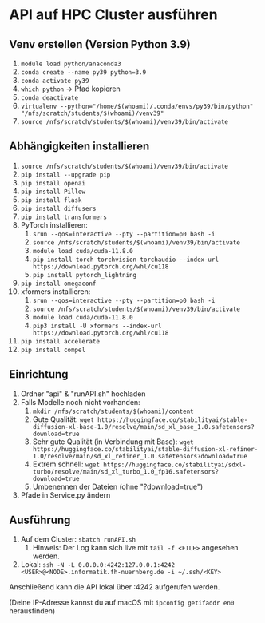# API auf HPC Cluster ausführen

## Venv erstellen (Version Python 3.9)
1. `module load python/anaconda3`
2. `conda create --name py39 python=3.9`
3. `conda activate py39`
4. `which python` -> Pfad kopieren
5. `conda deactivate`
6. `virtualenv --python="/home/$(whoami)/.conda/envs/py39/bin/python" "/nfs/scratch/students/$(whoami)/venv39"`
7. `source /nfs/scratch/students/$(whoami)/venv39/bin/activate`

## Abhängigkeiten installieren
1. `source /nfs/scratch/students/$(whoami)/venv39/bin/activate`
2. `pip install --upgrade pip`
3. `pip install openai`
4. `pip install Pillow`
5. `pip install flask`
6. `pip install diffusers`
7. `pip install transformers`
8. PyTorch installieren:
   1. `srun --qos=interactive --pty --partition=p0 bash -i`
   2. `source /nfs/scratch/students/$(whoami)/venv39/bin/activate`
   3. `module load cuda/cuda-11.8.0`
   4. `pip install torch torchvision torchaudio --index-url https://download.pytorch.org/whl/cu118`
   5. `pip install pytorch_lightning`
9. `pip install omegaconf`
10. xformers installieren:
    1. `srun --qos=interactive --pty --partition=p0 bash -i`
    2. `source /nfs/scratch/students/$(whoami)/venv39/bin/activate`
    3. `module load cuda/cuda-11.8.0`
    4. `pip3 install -U xformers --index-url https://download.pytorch.org/whl/cu118`
11. `pip install accelerate`
12. `pip install compel`

## Einrichtung
1. Ordner "api" & "runAPI.sh" hochladen
2. Falls Modelle noch nicht vorhanden:
   1. `mkdir /nfs/scratch/students/$(whoami)/content`
   2. Gute Qualität: `wget https://huggingface.co/stabilityai/stable-diffusion-xl-base-1.0/resolve/main/sd_xl_base_1.0.safetensors?download=true`
   3. Sehr gute Qualität (in Verbindung mit Base): `wget https://huggingface.co/stabilityai/stable-diffusion-xl-refiner-1.0/resolve/main/sd_xl_refiner_1.0.safetensors?download=true`
   4. Extrem schnell: `wget https://huggingface.co/stabilityai/sdxl-turbo/resolve/main/sd_xl_turbo_1.0_fp16.safetensors?download=true`
   5. Umbenennen der Dateien (ohne "?download=true")
3. Pfade in Service.py ändern 

## Ausführung
1. Auf dem Cluster: `sbatch runAPI.sh` 
   1. Hinweis: Der Log kann sich live mit `tail -f <FILE>` angesehen werden.
2. Lokal: `ssh -N -L 0.0.0.0:4242:127.0.0.1:4242 <USER>@<NODE>.informatik.fh-nuernberg.de -i ~/.ssh/<KEY>`

Anschließend kann die API lokal über <your-ip-addr>:4242 aufgerufen werden.

(Deine IP-Adresse kannst du auf macOS mit `ipconfig getifaddr en0` herausfinden)